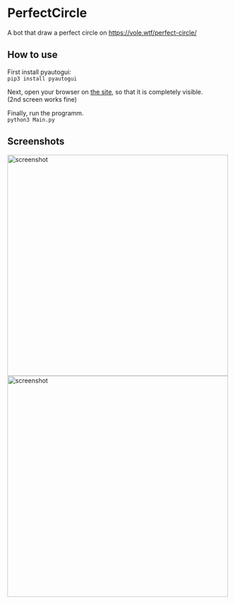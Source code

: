 
# PerfectCircle
A bot that draw a perfect circle on https://vole.wtf/perfect-circle/

## How to use
First install pyautogui:  
`pip3 install pyautogui`

Next, open your browser on [the site](https://vole.wtf/perfect-circle/), so that it is completely visible.  
(2nd screen works fine)

Finally, run the programm.  
`python3 Main.py`  

## Screenshots
<img src="https://user-images.githubusercontent.com/63724336/124325968-ebe94a00-db85-11eb-9387-92e8ee5fa5d5.png" alt="screenshot" width="500"/>
<img src="https://user-images.githubusercontent.com/63724336/124326139-3e2a6b00-db86-11eb-9bb9-b72ce66dd81e.png" alt="screenshot" width="500"/>
